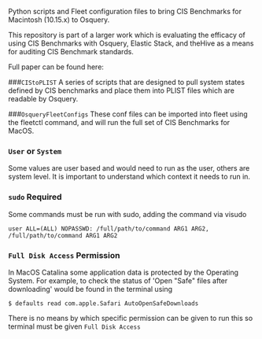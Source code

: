 Python scripts and Fleet configuration files to bring CIS Benchmarks for Macintosh (10.15.x) to Osquery.

This repository is part of a larger work which is evaluating the efficacy of using CIS Benchmarks with Osquery, Elastic Stack, and theHive as a means for auditing CIS Benchmark standards.

Full paper can be found here: <Insert Link>

###`CIStoPLIST` 
A series of scripts that are designed to pull system states defined by CIS benchmarks and place them into PLIST files which are readable by Osquery.

###`OsqueryFleetConfigs`
These conf files can be imported into fleet using the fleetctl command, and will run the full set of CIS Benchmarks for MacOS.

### `User` or `System`
Some values are user based and would need to run as the user, others are system level. It is important to understand which context it needs to run in.

### `sudo` Required 
Some commands must be run with sudo, adding the command via visudo 

`user ALL=(ALL) NOPASSWD: /full/path/to/command ARG1 ARG2, /full/path/to/command ARG1 ARG2`

### `Full Disk Access` Permission

In MacOS Catalina some application data is protected by the Operating System. 
For example, to check the status of 'Open "Safe" files after downloading' would be found in the terminal using 

`$ defaults read com.apple.Safari AutoOpenSafeDownloads` 

There is no means by which specific permission can be given to run this so terminal must be given `Full Disk Access`
